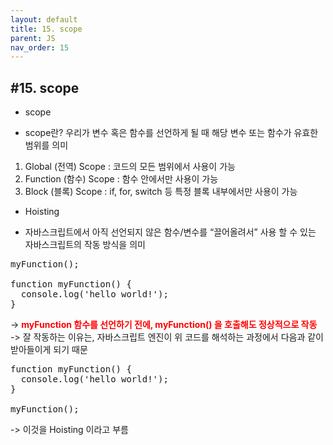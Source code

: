 ```yaml
---
layout: default
title: 15. scope
parent: JS
nav_order: 15
---
```


## #15. scope
* scope
- scope란? 우리가 변수 혹은 함수를 선언하게 될 때 해당 변수 또는 함수가 유효한 범위를 의미
1. Global (전역) Scope : 코드의 모든 범위에서 사용이 가능
2. Function (함수) Scope : 함수 안에서만 사용이 가능
3. Block (블록) Scope : if, for, switch 등 특정 블록 내부에서만 사용이 가능

* Hoisting
- 자바스크립트에서 아직 선언되지 않은 함수/변수를 “끌어올려서” 사용 할 수 있는 자바스크립트의 작동 방식을 의미
<pre>
myFunction();

function myFunction() {
  console.log('hello world!');
}
</pre>
-> <b style="color:red;">myFunction 함수를 선언하기 전에, myFunction() 을 호출해도 정상적으로 작동</b><br>
-> 잘 작동하는 이유는, 자바스크립트 엔진이 위 코드를 해석하는 과정에서 다음과 같이 받아들이게 되기 때문
<pre>
function myFunction() {
  console.log('hello world!');
}

myFunction();
</pre>
-> 이것을 Hoisting 이라고 부름

